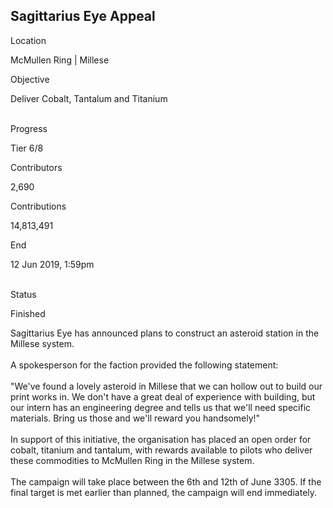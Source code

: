 ## Sagittarius Eye Appeal

Location

McMullen Ring \| Millese

Objective

Deliver Cobalt, Tantalum and Titanium

\
Progress

Tier 6/8

Contributors

2,690

Contributions

14,813,491

End

12 Jun 2019, 1:59pm

\
Status

Finished

Sagittarius Eye has announced plans to construct an asteroid station in
the Millese system.\
\
A spokesperson for the faction provided the following statement:\
\
\"We\'ve found a lovely asteroid in Millese that we can hollow out to
build our print works in. We don\'t have a great deal of experience with
building, but our intern has an engineering degree and tells us that
we\'ll need specific materials. Bring us those and we\'ll reward you
handsomely!\"\
\
In support of this initiative, the organisation has placed an open order
for cobalt, titanium and tantalum, with rewards available to pilots who
deliver these commodities to McMullen Ring in the Millese system.\
\
The campaign will take place between the 6th and 12th of June 3305. If
the final target is met earlier than planned, the campaign will end
immediately.
